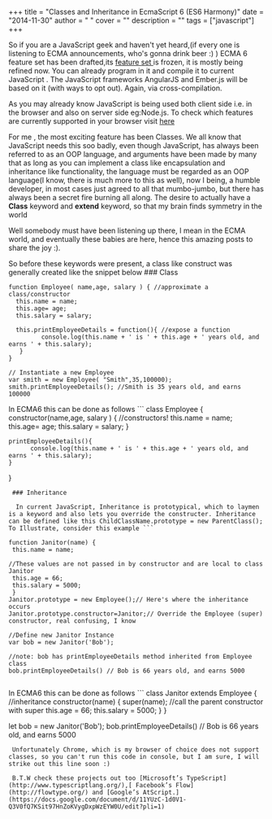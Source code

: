 
+++
title = "Classes and Inheritance in EcmaScript 6 (ES6 Harmony)"
date = "2014-11-30"
author = " "
cover = ""
description = ""
tags = ["javascript"]
+++

 So if you are a JavaScript geek and haven't yet heard,(if every one is listening to ECMA announcements, who's gonna drink beer :) ) ECMA 6 feature set has been drafted,its [feature set ](http://wiki.ecmascript.org/doku.php?id=harmony:specification_drafts) is frozen, it is mostly being refined now. You can already program in it and compile it to current JavaScript . The JavaScript frameworks AngularJS and Ember.js will be based on it (with ways to opt out). Again, via cross-compilation.

  As you may already know JavaScript is being used both client side i.e. in the browser and also on server side eg:Node.js. To check which features are currently supported in your browser visit [here ](http://kangax.github.io/compat-table/es6/) 

  For me , the most exciting feature has been Classes. We all know that JavaScript needs this soo badly, even though JavaScript, has always been referred to as an OOP language, and arguments have been made by many that as long as you can implement a class like encapsulation and inheritance like functionality, the language must be regarded as an OOP language(I know, there is much more to this as well), now I being, a humble developer, in most cases just agreed to all that mumbo-jumbo, but there has always been a secret fire burning all along. The desire to actually have a **Class** keyword and **extend** keyword, so that my brain finds symmetry in the world

  Well somebody must have been listening up there, I mean in the ECMA world, and eventually these babies are here, hence this amazing posts to share the joy :). 

 So before these keywords were present, a class like construct was generally created like the snippet below ### Class

 ```
function Employee( name,age, salary ) { //approximate a class/constructor
   this.name = name;
   this.age= age;
   this.salary = salary;

   this.printEmployeeDetails = function(){ //expose a function
          console.log(this.name + ' is ' + this.age + ' years old, and earns ' + this.salary);
    }
}

// Instantiate a new Employee
var smith = new Employee( "Smith",35,100000);
smith.printEmployeeDetails(); //Smith is 35 years old, and earns 100000

```
 In ECMA6 this can be done as follows ```
class Employee {
    constructor(name,age, salary ) { //constructors!
      this.name = name;
      this.age= age;
      this.salary = salary;
    }

    printEmployeeDetails(){
          console.log(this.name + ' is ' + this.age + ' years old, and earns ' + this.salary);
    }
}

```
 ### Inheritance

  In current JavaScript, Inheritance is prototypical, which to laymen is a keyword and also lets you override the constructer. Inheritance can be defined like this ChildClassName.prototype = new ParentClass(); To Illustrate, consider this example ```

function Janitor(name) {
 this.name = name;

//These values are not passed in by constructor and are local to class Janitor
 this.age = 66;
 this.salary = 5000;
 }
Janitor.prototype = new Employee();// Here's where the inheritance occurs
Janitor.prototype.constructor=Janitor;// Override the Employee (super) constructor, real confusing, I know

//Define new Janitor Instance
var bob = new Janitor('Bob');

//note: bob has printEmployeeDetails method inherited from Employee class
bob.printEmployeeDetails() // Bob is 66 years old, and earns 5000


```
 

  In ECMA6 this can be done as follows ```
class Janitor extends Employee { //inheritance
    constructor(name) {
        super(name); //call the parent constructor with super
        this.age = 66;
        this.salary = 5000;
    }
}

let bob = new Janitor('Bob');
bob.printEmployeeDetails() // Bob is 66 years old, and earns 5000


```
 Unfortunately Chrome, which is my browser of choice does not support classes, so you can't run this code in console, but I am sure, I will strike out this line soon :) 

 B.T.W check these projects out too [Microsoft’s TypeScript](http://www.typescriptlang.org/),[ Facebook’s Flow](http://flowtype.org/) and [Google’s AtScript.](https://docs.google.com/document/d/11YUzC-1d0V1-Q3V0fQ7KSit97HnZoKVygDxpWzEYW0U/edit?pli=1)

 

 



